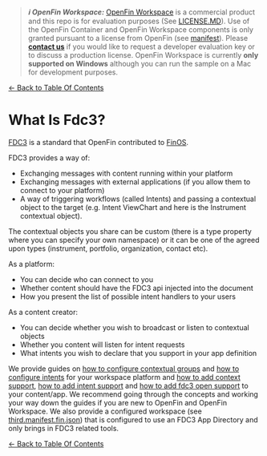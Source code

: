 > **_:information_source: OpenFin Workspace:_** [OpenFin Workspace](https://www.openfin.co/workspace/) is a commercial product and this repo is for evaluation purposes (See [LICENSE.MD](../LICENSE.MD)). Use of the OpenFin Container and OpenFin Workspace components is only granted pursuant to a license from OpenFin (see [manifest](../public/manifest.fin.json)). Please [**contact us**](https://www.openfin.co/workspace/poc/) if you would like to request a developer evaluation key or to discuss a production license.
> OpenFin Workspace is currently **only supported on Windows** although you can run the sample on a Mac for development purposes.

[<- Back to Table Of Contents](../README.md)

# What Is Fdc3?

[FDC3](https://developers.openfin.co/of-docs/docs/fdc3-support-in-openfin) is a standard that OpenFin contributed to [FinOS](https://www.finos.org/).

FDC3 provides a way of:

- Exchanging messages with content running within your platform
- Exchanging messages with external applications (if you allow them to connect to your platform)
- A way of triggering workflows (called Intents) and passing a contextual object to the target (e.g. Intent ViewChart and here is the Instrument contextual object).

The contextual objects you share can be custom (there is a type property where you can specify your own namespace) or it can be one of the agreed upon types (instrument, portfolio, organization, contact etc).

As a platform:

- You can decide who can connect to you
- Whether content should have the FDC3 api injected into the document
- How you present the list of possible intent handlers to your users

As a content creator:

- You can decide whether you wish to broadcast or listen to contextual objects
- Whether you content will listen for intent requests
- What intents you wish to declare that you support in your app definition

We provide guides on [how to configure contextual groups](./how-to-configure-fdc3-context-groups.md) and [how to configure intents](./how-to-configure-fdc3-intents.md) for your workspace platform and [how to add context support](./how-to-add-context-support-to-your-app.md), [how to add intent support](./how-to-add-intent-support-to-your-app.md) and [how to add fdc3 open support](./how-to-add-open-support-to-your-app.md) to your content/app. We recommend going through the concepts and working your way down the guides if you are new to OpenFin and OpenFin Workspace. We also provide a configured workspace (see [third.manifest.fin.json](../public/third.manifest.fin.json)) that is configured to use an FDC3 App Directory and only brings in FDC3 related tools.

[<- Back to Table Of Contents](../README.md)

